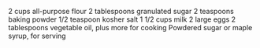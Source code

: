 2 cups all-purpose flour
2 tablespoons granulated sugar
2 teaspoons baking powder
1/2 teaspoon kosher salt
1 1/2 cups milk
2 large eggs
2 tablespoons vegetable oil, plus more for cooking
Powdered sugar or maple syrup, for serving